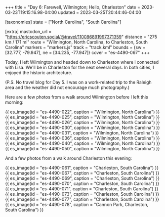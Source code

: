 +++
title = "Day 6: Farewell, Wilmington; Hello, Charleston"
date = 2023-03-23T19:15:16.98-04:00
updated = 2023-03-25T20:44:46-04:00

[taxonomies]
state = ["North Carolina", "South Carolina"]

[extra]
mastodon_url = "https://ericscouten.social/@travel/110086891997371359"
distance = "275 km / 171 mi"
route = "Wilmington, North Carolina, to Charleston, South Carolina"
markers = "markers.js"
track = "track.kml"
bounds = {sw = [32.777, -79.947], ne = [34.235, -77.947]}
cover = "es-4490-067"
+++

Today, I left Wilmington and headed down to Charleston where I connected with Lisa. We'll be in Charleston for the next several days. In both cities, I enjoyed the historic architecture.

<!-- more -->

(P.S. No travel blog for Day 5. I was on a work-related trip to the Raleigh area and the weather did not encourage much photography.)

Here are a few photos from a walk around Wilmington before I left this morning:

{{ es_image(id = "es-4490-022", caption = "Wilmington, North Carolina") }}
{{ es_image(id = "es-4490-025", caption = "Wilmington, North Carolina") }}
{{ es_image(id = "es-4490-026", caption = "Wilmington, North Carolina") }}
{{ es_image(id = "es-4490-030", caption = "Wilmington, North Carolina") }}
{{ es_image(id = "es-4490-031", caption = "Wilmington, North Carolina") }}
{{ es_image(id = "es-4490-036", caption = "Wilmington, North Carolina") }}
{{ es_image(id = "es-4490-040", caption = "Wilmington, North Carolina") }}
{{ es_image(id = "es-4490-050", caption = "Wilmington, North Carolina") }}

And a few photos from a walk around Charleston this evening:

{{ es_image(id = "es-4490-061", caption = "Charleston, South Carolina") }}
{{ es_image(id = "es-4490-067", caption = "Charleston, South Carolina") }}
{{ es_image(id = "es-4490-069", caption = "Charleston, South Carolina") }}
{{ es_image(id = "es-4490-070", caption = "Charleston, South Carolina") }}
{{ es_image(id = "es-4490-071", caption = "Charleston, South Carolina") }}
{{ es_image(id = "es-4490-073", caption = "Charleston, South Carolina") }}
{{ es_image(id = "es-4490-077", caption = "Charleston, South Carolina") }}
{{ es_image(id = "es-4490-078", caption = "Cannon Park, Charleston, South Carolina") }}
